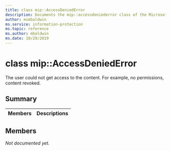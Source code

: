 ```yaml
---
title: class mip::AccessDeniedError 
description: Documents the mip::accessdeniederror class of the Microsoft Information Protection (MIP) SDK.
author: msmbaldwin
ms.service: information-protection
ms.topic: reference
ms.author: mbaldwin
ms.date: 10/29/2019
---
```


# class mip::AccessDeniedError 
The user could not get access to the content. For example, no permissions, content revoked.
  
## Summary
 Members                        | Descriptions                                
--------------------------------|---------------------------------------------
  
## Members
_Not documented yet._
